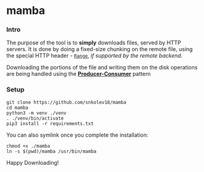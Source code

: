 # mamba

### Intro

The purpose of the tool is to **simply** downloads files, served by HTTP servers. It is done by doing a fixed-size chunking on the remote file, using the special HTTP header - [`Range`](https://developer.mozilla.org/en-US/docs/Web/HTTP/Headers/Range), *if supported by the remote backend*.

Downloading the portions of the file and writing them on the disk operations are being handled using the [**Producer-Consumer**](https://en.wikipedia.org/wiki/Producer%E2%80%93consumer_problem) pattern

### Setup

```shell
git clone https://github.com/snkolev18/mamba
cd mamba
python3 -m venv ./venv
. ./venv/bin/activate
pip3 install -r requirements.txt
```

You can also symlink once you complete the installation:
```shell
chmod +x ./mamba
ln -s $(pwd)/mamba /usr/bin/mamba
```

Happy Downloading!